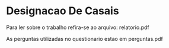 # Designacao De Casais

Para ler sobre o trabalho refira-se ao arquivo: relatorio.pdf

As perguntas utilizadas no questionario estao em perguntas.pdf
